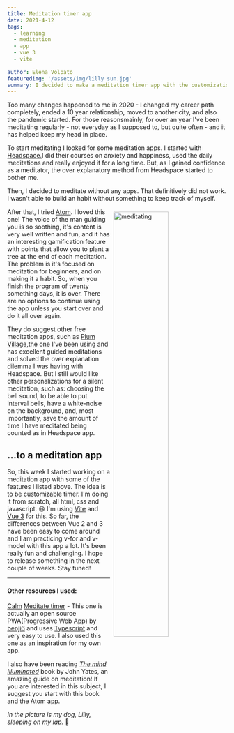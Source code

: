 ```yaml
---
title: Meditation timer app
date: 2021-4-12
tags: 
  - learning
  - meditation
  - app
  - vue 3
  - vite
  
author: Elena Volpato
featuredimg: '/assets/img/lilly sun.jpg' 
summary: I decided to make a meditation timer app with the customizations I miss in other apps
--- 
```

Too many changes happened to me in 2020 - I changed my career path completely, ended a 10 year relationship, moved to another city, and also the pandemic started. For those reasonsmainly, for over an year I've been meditating regularly - not everyday as I supposed to, but quite often - and it has helped keep my head in place. 

To start meditating I looked for some meditation apps. I started with [Headspace.](https://www.headspace.com)I did their courses on anxiety and happiness, used the daily meditations and really enjoyed it for a long time. But, as I gained confidence as a meditator, the over explanatory method from Headspace started to bother me. 

Then, I decided to meditate without any apps. That definitively did not work. I wasn't able to build an habit without something to keep track of myself.

  <img width="50%" style="float: right; margin: 0.5rem;" src="https://media.giphy.com/media/H7kfFDvD9HSYGRbvid/giphy.gif" alt="meditating">

After that, I tried [Atom](https://www.theatom.app/). I loved this one! The voice of the man guiding you is so soothing, it's content is very well written and fun, and it has an interesting gamification feature with points that allow you to plant a tree at the end of each meditation. The problem is it's focused on meditation for beginners, and on making it a habit. So, when you finish the program of twenty something days, it is over. There are no options to continue using the app unless you start over and do it all over again. 

They do suggest other free meditation apps, such as [Plum Village](https://plumvillage.app/),the one I've been using and has excellent guided meditations and solved the over explanation dilemma I was having with Headspace. But I still would like other personalizations for a silent meditation, such as: choosing the bell sound, to be able to put interval bells, have a white-noise on the background, and, most importantly, save the amount of time I have meditated being counted as in Headspace app.

## ...to a meditation app

So, this week I started working on a meditation app with some of the features I listed above. The idea is to be customizable timer. I'm doing it from scratch, all html, css and javascript. 😆 I'm using [Vite](https://vitejs.dev/) and [Vue 3](https://v3.vuejs.org) for this. So far, the differences between Vue 2 and 3 have been easy to come around and I am practicing v-for and v-model with this app a lot. It's been really fun and challenging. I hope to release something in the next couple of weeks. Stay tuned! 
___

#### Other resources I used:
[Calm](https://www.calm.com) 
[Meditate timer](https://meditation-timer.link/) - This one is actually an open source PWA(Progressive Web App) by [benji6](https://github.com/benji6/meditation-timer) and uses [Typescript](https://www.typescriptlang.org/) and very easy to use. I also used this one as an inspiration for my own app.

I also have been reading [_The mind Illuminated_](https://www.amazon.com/Mind-Illuminated-Meditation-Integrating-Mindfulness/dp/1501156985) book by John Yates, an amazing guide on meditation! If you are interested in this subject, I suggest you start with this book and the Atom app.

_In the picture is my dog, Lilly, sleeping on my lap._ 💜
